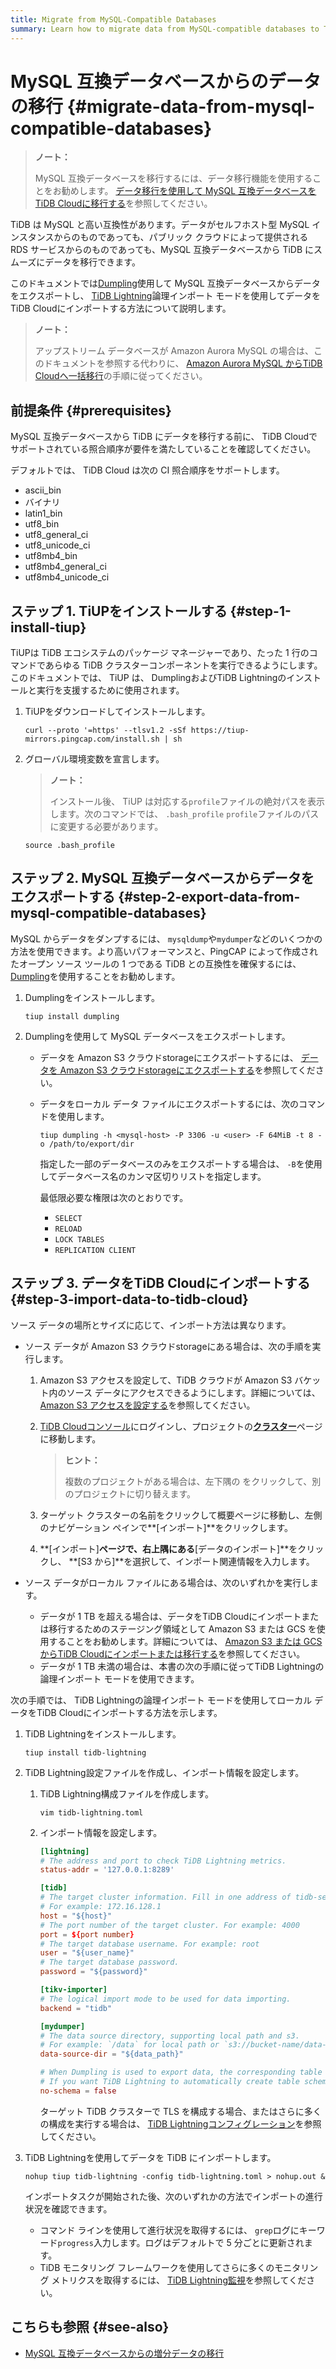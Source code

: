 ```yaml
---
title: Migrate from MySQL-Compatible Databases
summary: Learn how to migrate data from MySQL-compatible databases to TiDB Cloud using the Dumpling and TiDB Lightning tools.
---
```


# MySQL 互換データベースからのデータの移行 {#migrate-data-from-mysql-compatible-databases}

> **ノート：**
>
> MySQL 互換データベースを移行するには、データ移行機能を使用することをお勧めします。 [データ移行を使用して MySQL 互換データベースをTiDB Cloudに移行する](/tidb-cloud/migrate-from-mysql-using-data-migration.md)を参照してください。

TiDB は MySQL と高い互換性があります。データがセルフホスト型 MySQL インスタンスからのものであっても、パブリック クラウドによって提供される RDS サービスからのものであっても、MySQL 互換データベースから TiDB にスムーズにデータを移行できます。

このドキュメントでは[Dumpling](https://docs.pingcap.com/tidb/stable/dumpling-overview)使用して MySQL 互換データベースからデータをエクスポートし、 [TiDB Lightning](https://docs.pingcap.com/tidb/stable/tidb-lightning-overview)論理インポート モードを使用してデータをTiDB Cloudにインポートする方法について説明します。

> **ノート：**
>
> アップストリーム データベースが Amazon Aurora MySQL の場合は、このドキュメントを参照する代わりに、 [Amazon Aurora MySQL からTiDB Cloudへ一括移行](/tidb-cloud/migrate-from-aurora-bulk-import.md)の手順に従ってください。

## 前提条件 {#prerequisites}

MySQL 互換データベースから TiDB にデータを移行する前に、 TiDB Cloudでサポートされている照合順序が要件を満たしていることを確認してください。

デフォルトでは、 TiDB Cloud は次の CI 照合順序をサポートします。

-   ascii_bin
-   バイナリ
-   latin1_bin
-   utf8_bin
-   utf8_general_ci
-   utf8_unicode_ci
-   utf8mb4_bin
-   utf8mb4_general_ci
-   utf8mb4_unicode_ci

## ステップ 1. TiUPをインストールする {#step-1-install-tiup}

TiUPは TiDB エコシステムのパッケージ マネージャーであり、たった 1 行のコマンドであらゆる TiDB クラスターコンポーネントを実行できるようにします。このドキュメントでは、 TiUP は、 DumplingおよびTiDB Lightningのインストールと実行を支援するために使用されます。

1.  TiUPをダウンロードしてインストールします。

    
    ```shell
    curl --proto '=https' --tlsv1.2 -sSf https://tiup-mirrors.pingcap.com/install.sh | sh
    ```

2.  グローバル環境変数を宣言します。

    > **ノート：**
    >
    > インストール後、 TiUP は対応する`profile`ファイルの絶対パスを表示します。次のコマンドでは、 `.bash_profile` `profile`ファイルのパスに変更する必要があります。

    
    ```shell
    source .bash_profile
    ```

## ステップ 2. MySQL 互換データベースからデータをエクスポートする {#step-2-export-data-from-mysql-compatible-databases}

MySQL からデータをダンプするには、 `mysqldump`や`mydumper`などのいくつかの方法を使用できます。より高いパフォーマンスと、PingCAP によって作成されたオープン ソース ツールの 1 つである TiDB との互換性を確保するには、 [Dumpling](https://docs.pingcap.com/tidb/stable/dumpling-overview)を使用することをお勧めします。

1.  Dumplingをインストールします。

    
    ```shell
    tiup install dumpling
    ```

2.  Dumplingを使用して MySQL データベースをエクスポートします。

    -   データを Amazon S3 クラウドstorageにエクスポートするには、 [データを Amazon S3 クラウドstorageにエクスポートする](https://docs.pingcap.com/tidb/stable/dumpling-overview#export-data-to-amazon-s3-cloud-storage)を参照してください。
    -   データをローカル データ ファイルにエクスポートするには、次のコマンドを使用します。

        
        ```shell
        tiup dumpling -h <mysql-host> -P 3306 -u <user> -F 64MiB -t 8 -o /path/to/export/dir
        ```

        指定した一部のデータベースのみをエクスポートする場合は、 `-B`を使用してデータベース名のカンマ区切りリストを指定します。

        最低限必要な権限は次のとおりです。

        -   `SELECT`
        -   `RELOAD`
        -   `LOCK TABLES`
        -   `REPLICATION CLIENT`

## ステップ 3. データをTiDB Cloudにインポートする {#step-3-import-data-to-tidb-cloud}

ソース データの場所とサイズに応じて、インポート方法は異なります。

-   ソース データが Amazon S3 クラウドstorageにある場合は、次の手順を実行します。

    1.  Amazon S3 アクセスを設定して、TiDB クラウドが Amazon S3 バケット内のソース データにアクセスできるようにします。詳細については、 [Amazon S3 アクセスを設定する](/tidb-cloud/config-s3-and-gcs-access.md#configure-amazon-s3-access)を参照してください。

    2.  [TiDB Cloudコンソール](https://tidbcloud.com/)にログインし、プロジェクトの[**クラスター**](https://tidbcloud.com/console/clusters)ページに移動します。

        > **ヒント：**
        >
        > 複数のプロジェクトがある場合は、<mdsvgicon name="icon-left-projects">左下隅の をクリックして、別のプロジェクトに切り替えます。</mdsvgicon>

    3.  ターゲット クラスターの名前をクリックして概要ページに移動し、左側のナビゲーション ペインで**[インポート]**をクリックします。

    4.  **[インポート]**ページで、右上隅にある**[データのインポート]**をクリックし、 **[S3 から]**を選択して、インポート関連情報を入力します。

-   ソース データがローカル ファイルにある場合は、次のいずれかを実行します。

    -   データが 1 TB を超える場合は、データをTiDB Cloudにインポートまたは移行するためのステージング領域として Amazon S3 または GCS を使用することをお勧めします。詳細については、 [Amazon S3 または GCS からTiDB Cloudにインポートまたは移行する](/tidb-cloud/migrate-from-amazon-s3-or-gcs.md)を参照してください。
    -   データが 1 TB 未満の場合は、本書の次の手順に従ってTiDB Lightningの論理インポート モードを使用できます。

次の手順では、 TiDB Lightningの論理インポート モードを使用してローカル データをTiDB Cloudにインポートする方法を示します。

1.  TiDB Lightningをインストールします。

    
    ```shell
    tiup install tidb-lightning
    ```

2.  TiDB Lightning設定ファイルを作成し、インポート情報を設定します。

    1.  TiDB Lightning構成ファイルを作成します。

        
        ```shell
        vim tidb-lightning.toml
        ```

    2.  インポート情報を設定します。

        
        ```toml
        [lightning]
        # The address and port to check TiDB Lightning metrics.
        status-addr = '127.0.0.1:8289'

        [tidb]
        # The target cluster information. Fill in one address of tidb-server.
        # For example: 172.16.128.1
        host = "${host}"
        # The port number of the target cluster. For example: 4000
        port = ${port number}
        # The target database username. For example: root
        user = "${user_name}"
        # The target database password.
        password = "${password}"

        [tikv-importer]
        # The logical import mode to be used for data importing.
        backend = "tidb"

        [mydumper]
        # The data source directory, supporting local path and s3.
        # For example: `/data` for local path or `s3://bucket-name/data-path` for s3
        data-source-dir = "${data_path}"

        # When Dumpling is used to export data, the corresponding table schemas are exported too by default.
        # If you want TiDB Lightning to automatically create table schemas in TiDB Cloud according to the exported schemas, set no-schema to false.
        no-schema = false
        ```

        ターゲット TiDB クラスターで TLS を構成する場合、またはさらに多くの構成を実行する場合は、 [TiDB Lightningコンフィグレーション](https://docs.pingcap.com/tidb/stable/tidb-lightning-configuration)を参照してください。

3.  TiDB Lightningを使用してデータを TiDB にインポートします。

    
    ```shell
    nohup tiup tidb-lightning -config tidb-lightning.toml > nohup.out &
    ```

    インポートタスクが開始された後、次のいずれかの方法でインポートの進行状況を確認できます。

    -   コマンド ラインを使用して進行状況を取得するには、 `grep`ログにキーワード`progress`入力します。ログはデフォルトで 5 分ごとに更新されます。
    -   TiDB モニタリング フレームワークを使用してさらに多くのモニタリング メトリクスを取得するには、 [TiDB Lightning監視](https://docs.pingcap.com/tidb/stable/monitor-tidb-lightning)を参照してください。

## こちらも参照 {#see-also}

-   [MySQL 互換データベースからの増分データの移行](/tidb-cloud/migrate-incremental-data-from-mysql.md)
